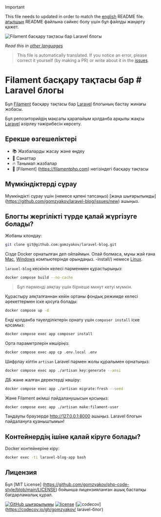 >[!IMPORTANT]
>This file needs to updated in order to match the [english](/README.md) README file.  
>[ағылшын](/README.md) README файлына сәйкес болу үшін бұл файлды жаңарту қажет.

![Filament басқару тақтасы бар Laravel блогы](../docs/social-preview-en.png)

_Read this in [other languages](./Translations.md)_

>This file is automatically translated. If you notice an error, please correct it yourself (by making a PR) or write about it in the [issues](https://github.com/gomzyakov/laravel-blog/issues).

# Filament басқару тақтасы бар # Laravel блогы

Бұл [Filament](https://filamentphp.com) басқару тақтасы бар [Laravel](https://laravel.com) блогының бастау жинағы жобасы.

Бұл репозиторийдің мақсаты қарапайым қолданба арқылы жақсы [Laravel](https://laravel.com) әзірлеу тәжірибесін көрсету.

## Ерекше өзгешеліктері

- 📚 Жазбаларды жасау және өңдеу
- 🥑 Санаттар
- 🔥 Танымал жазбалар
- 🎉 [Filament] (https://filamentphp.com) негізіндегі басқару тақтасы

## Мүмкіндіктерді сұрау

Мүмкіндікті сұрау үшін (немесе қатені тапсаңыз) [жаңа шығарылымды] (https://github.com/gomzyakov/laravel-blog/issues/new) ашыңыз.

## Блогты жергілікті түрде қалай жүргізуге болады?

Жобаны клондау:

```bash
git clone git@github.com:gomzyakov/laravel-blog.git
```

Сізде Docker орнатылған деп ойлаймын. Олай болмаса, мұны жай ғана [Mac](https://docs.docker.com/desktop/install/mac-install/), [Windows](https://docs.docker.com/desktop/install/windows) компьютерінде орындаңыз. -install/) немесе [Linux](https://docs.docker.com/desktop/install/linux-install/).

`laravel-blog` кескінін келесі пәрменмен құрастырыңыз:

```bash
docker compose build --no-cache
```

>Бұл пәрменді аяқтау үшін бірнеше минут кетуі мүмкін.

Құрастыру аяқталғаннан кейін ортаны фондық режимде келесі әрекеттермен іске қосуға болады:

```bash
docker compose up -d
```

Енді қолданба тәуелділіктерін орнату үшін `composer install` іске қосамыз:

```bash
docker compose exec app composer install
```

Орта параметрлерін көшіріңіз:

```bash
docker compose exec app cp .env.local .env
```

Шифрлау кілтін `artisan` Laravel пәрмен жолы құралымен орнатыңыз:

```bash
docker compose exec app ./artisan key:generate --ansi
```

ДБ және жалған деректерді көшіру:

```bash
docker compose exec app ./artisan migrate:fresh --seed
```

Және Filament әкімші пайдаланушысын қосыңыз:

```bash
docker compose exec app ./artisan make:filament-user
```

Таңдаулы браузерде http://127.0.0.1:8000 ашыңыз. Laravel блогын пайдалануға қуаныштымын!

## Контейнердің ішіне қалай кіруге болады?

Docker контейнеріне кіру:

```bash
docker exec -ti laravel-blog-app bash
```

## Лицензия

Бұл [MIT License] (https://github.com/gomzyakov/php-code-style/blob/main/LICENSE) бойынша лицензияланған ашық бастапқы бағдарламалық құрал.


[![GitHub шығарылымы](https://img.shields.io/github/release/gomzyakov/laravel-blog.svg)](https://github.com/gomzyakov/laravel-blog/releases/latest)
[![license](https://img.shields.io/badge/License-MIT-green.svg)](https://github.com/gomzyakov/laravel-blog/blob/development/LICENSE)
[![codecov](https://codecov.io/gh/gomzyakov/laravel-blog/branch/main/graph/badge.svg?token=4CYTVMVUYV)](https://codecov.io/gh/gomzyakov/ laravel-блог)
